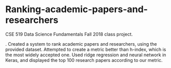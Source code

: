# Ranking-academic-papers-and-researchers
CSE 519 Data Science Fundamentals Fall 2018 class project.

. Created a system to rank academic papers and researchers, using the provided dataset. Attempted to create a metric better than h-index, which is the most widely accepted one. Used ridge regression and neural network in Keras, and displayed the top 100 research papers according to our metric.
